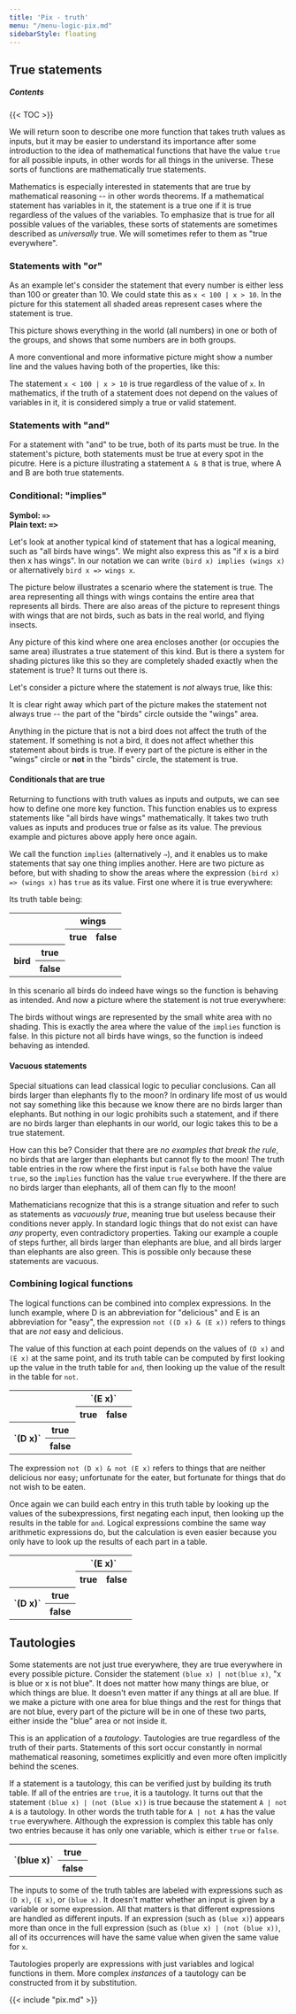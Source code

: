 ```yaml
---
title: 'Pix - truth'
menu: "/menu-logic-pix.md"
sidebarStyle: floating
---
```


## True statements

##### Contents

{{< TOC >}}

We will return soon to describe one more function that takes truth
values as inputs, but it may be easier to understand its importance
after some introduction to the idea of mathematical functions that
have the value `true` for all possible inputs, in other
words for all things in the universe.  These sorts of functions
are mathematically true statements.

Mathematics is especially interested in statements that are true by
mathematical reasoning -- in other words theorems.  If a mathematical
statement has variables in it, the statement is a true one if it is
true regardless of the values of the variables.  To emphasize that is
true for all possible values of the variables, these sorts of
statements are sometimes described as *universally* true.  We
will sometimes refer to them as "true everywhere".

### Statements with "or"

As an example let's consider the statement that every number is either
less than 100 or greater than 10.  We could state this as
`x < 100 | x > 10`.  In the picture for this
statement all shaded areas represent cases where the statement is
true.

<canvas id=canvasOrAll width=210 height=210></canvas>

This picture shows everything in the world (all numbers) in one or
both of the groups, and shows that some numbers are in both groups.

A more conventional and more informative picture might show a number
line and the values having both of the properties, like this:

<canvas id=canvasArrow width=310 height=100></canvas>

The statement `x < 100 | x > 10` is true regardless
of the value of `x`.  In mathematics, if the truth of a
statement does not depend on the values of variables in it, it
is considered simply a true or valid statement.

### Statements with "and"

For a statement with "and" to be true, both of its parts must be true.
In the statement's picture, both statements must be true at every spot
in the picutre.  Here is a picture illustrating a statement
`A & B` that is true, where A and B are both
true statements.

<canvas id=canvasAnd width=210 height=210></canvas>

### Conditional: "implies"

**Symbol: `=>`**<br>
**Plain text: <tt>=></tt>**

Let's look at another typical kind of statement that has a logical
meaning, such as "all birds have wings".  We might also express this
as "if x is a bird then x has wings".  In our notation we can write
`(bird x) implies (wings x)` or alternatively
`bird x => wings x`.

The picture below illustrates a scenario where the statement is true.
The area representing all things with wings contains the entire area
that represents all birds.  There are also areas of the picture to
represent things with wings that are not birds, such as bats in the
real world, and flying insects.

<canvas id=canvasImplies width=210 height=210></canvas>

Any picture of this kind where one area encloses another (or occupies
the same area) illustrates a true statement of this kind.  But is
there a system for shading pictures like this so they are completely
shaded exactly when the statement is true?  It turns out there is.

Let's consider a picture where the statement is *not* always
true, like this:

<canvas id=canvasNotImplies width=210 height=210></canvas>

It is clear right away which part of the picture makes the statement
not always true -- the part of the "birds" circle outside the "wings"
area.

Anything in the picture that is not a bird does not affect the truth
of the statement.  If something is not a bird, it does not affect
whether this statement about birds is true.  If every part of the
picture is either in the "wings" circle or <b>not</b> in the "birds"
circle, the statement is true.

#### Conditionals that are true

Returning to functions with truth values as inputs and outputs, we
can see how to define one more key function.  This function enables us
to express statements like "all birds have wings" mathematically.  It
takes two truth values as inputs and produces true or false as its
value.  The previous example and pictures above apply here once again.

We call the function `implies` (alternatively `⇒`), and it
enables us to make statements that say one thing implies another.
Here are two picture as before, but with shading to show the areas
where the expression `(bird x) => (wings x)` has `true` as
its value.  First one where it is true everywhere:

<canvas id=birdWingsTrue width=210 height=210></canvas>

Its truth table being:

<table class=binaryTruthTable id=implicationTable>
 <tr>
  <th colspan=2 rowspan=2>
  <th colspan=2 style="text-align: center"><b>wings</b>
 <tr>
  <th y=true>true
  <th y=false>false
 <tr>
  <th rowspan=2><b>bird</b>
  <th x=true>true
  <td x=true y=true class=truthy>
  <td x=true y=false class=falsy>
 <tr>
  <th x=false>false
  <td x=false y=true class=truthy>
  <td x=false y=false class=truthy>
</table>

In this scenario all birds do indeed have wings so the function is
behaving as intended.  And now a picture where the statement is not
true everywhere:

<canvas id=birdWingsFalse width=210 height=210></canvas>

The birds without wings are represented by the small white area with
no shading.  This is exactly the area where the value of the
`implies` function is false.  In this picture not all
birds have wings, so the function is indeed behaving as intended.

#### Vacuous statements

Special situations can lead classical logic to peculiar conclusions.
Can all birds larger than elephants fly to the moon?  In ordinary life
most of us would not say something like this because we know there are
no birds larger than elephants.  But nothing in our logic prohibits
such a statement, and if there are no birds larger than elephants in
our world, our logic takes this to be a true statement.

How can this be?  Consider that there are *no examples that break
the rule*, no birds that are larger than elephants but
cannot fly to the moon!  The truth table entries in the row where the
first input is `false` both have the value
`true`, so the `implies` function has the value
`true` everywhere.  If the there are no birds larger than
elephants, all of them can fly to the moon!

Mathematicians recognize that this is a strange situation and refer to
such as statements as *vacuously true*, meaning true but useless
because their conditions never apply.  In standard logic things that
do not exist can have *any* property, even contradictory
properties.  Taking our example a couple of steps further, all birds
larger than elephants are blue, and all birds larger than elephants
are also green.  This is possible only because these statements are
vacuous.

### Combining logical functions

The logical functions can be combined into complex expressions.  In
the lunch example, where D is an abbreviation for "delicious" and E is
an abbreviation for "easy", the expression
`not ((D x) & (E x))` refers to things that are
*not* easy and delicious.

<canvas id=DnandE width=210 height=210></canvas>

The value of this function at each point depends on the values of
`(D x)` and `(E x)` at the same point, and its
truth table can be computed by first looking up the value in the truth
table for `and`, then looking up the value of the result in
the table for `not`.

<table class=binaryTruthTable id=nandTable>
 <tr>
  <th colspan=2 rowspan=2>
  <th colspan=2 style="text-align: center">`(E x)`
 <tr>
  <th y=true>true
  <th y=false>false
 <tr>
  <th rowspan=2>`(D x)`
  <th x=true>true
  <td x=true y=true class=falsy>
  <td x=true y=false class=truthy>
 <tr>
  <th x=false>false
  <td x=false y=true class=truthy>
  <td x=false y=false class=truthy>
</table>

The expression `not (D x) & not (E x)` refers to things
that are neither delicious nor easy; unfortunate for the eater, but
fortunate for things that do not wish to be eaten.

<canvas id=DnorE width=210 height=210></canvas>

Once again we can build each entry in this truth table by looking up
the values of the subexpressions, first negating each input, then
looking up the results in the table for `and`.  Logical
expressions combine the same way arithmetic expressions do, but the
calculation is even easier because you only have to look up the
results of each part in a table.

<table class=binaryTruthTable id=norTable>
 <tr>
  <th colspan=2 rowspan=2>
  <th colspan=2 style="text-align: center">`(E x)`
 <tr>
  <th y=true>true
  <th y=false>false
 <tr>
  <th rowspan=2>`(D x)`
  <th x=true>true
  <td x=true y=true class=falsy>
  <td x=true y=false class=falsy>
 <tr>
  <th x=false>false
  <td x=false y=true class=falsy>
  <td x=false y=false class=truthy>
</table>

## Tautologies

Some statements are not just true everywhere, they are true everywhere
in every possible picture.  Consider the statement
`(blue x) | not(blue x)`,
"x is blue or x is not blue".  It does not matter how
many things are blue, or which things are blue.  It doesn't even
matter if any things at all are blue.  If we make a picture with one
area for blue things and the rest for things that are not blue, every
part of the picture will be in one of these two parts, either inside
the "blue" area or not inside it.

This is an application of a *tautology*. Tautologies are true
regardless of the truth of their parts.  Statements of this sort occur
constantly in normal mathematical reasoning, sometimes explicitly and
even more often implicitly behind the scenes.

If a statement is a tautology, this can be verified just by building
its truth table.  If all of the entries are `true`, it is a
tautology.  It turns out that the statement
`(blue x) | (not (blue x))`
is true because the statement `A | not A` is a tautology.
In other words the truth table for `A | not A` has the value
`true` everywhere.  Although the expression is complex this table
has only two entries because it has only one variable, which is either
`true` or `false`.

<table class=binaryTruthTable id=tautology1>
 <tr>
  <th rowspan=2>`(blue x)`
  <th x=true>true
  <td x=true class=truthy>
 <tr>
  <th x=false>false
  <td x=false class=truthy>
</table>

The inputs to some of the truth tables are labeled with expressions
such as `(D x)`, `(E x)`, or `(blue x)`.  It doesn't matter whether an
input is given by a variable or some expression.  All that matters is
that different expressions are handled as different inputs.  If an
expression (such as `(blue x)`) appears more than once in the full
expression (such as `(blue x) | (not (blue x))`, all of its
occurrences will have the same value when given the same value for
`x`.

Tautologies properly are expressions with just variables and logical
functions in them.  More complex *instances* of a tautology can be
constructed from it by substitution.

{{< include "pix.md" >}}
